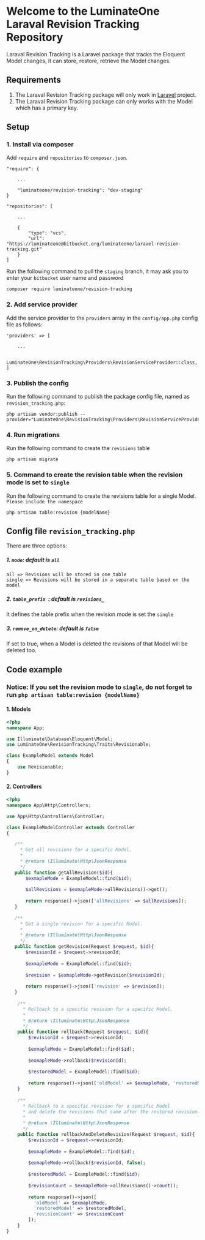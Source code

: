# Welcome to the LuminateOne Laraval Revision Tracking Repository
Laraval Revision Tracking is a Laravel package that tracks the Eloquent Model changes, it can store, restore, retrieve the Model changes.

## Requirements
1. The Laraval Revision Tracking package will only work in [Laravel](https://laravel.com/) project.
2. The Laraval Revision Tracking package can only works with the Model which has a primary key.

## Setup
### 1. Install via composer

Add ```require``` and ```repositories``` to ```composer.json```.
```
"require": {
    
    ...
    
    "luminateone/revision-tracking": "dev-staging"
}

"repositories": [

    ...
    
    {
        "type": "vcs",
        "url":  "https://luminateone@bitbucket.org/luminateone/laravel-revision-tracking.git"
    }
]
```

Run the following command to pull the ```staging``` branch, it may ask you to enter your ```bitbucket``` user name and password
```
composer require luminateone/revision-tracking
```

### 2. Add service provider
Add the service provider to the ```providers``` array in the ```config/app.php``` config file as follows:
```
'providers' => [

    ...

    LuminateOne\RevisionTracking\Providers\RevisionServiceProvider::class,
]
```

### 3. Publish the config
Run the following command to publish the package config file, named as ```revision_tracking.php```:
```
php artisan vendor:publish --provider="LuminateOne\RevisionTracking\Providers\RevisionServiceProvider"
```

### 4. Run migrations
Run the following command to create the ```revisions``` table
```
php artisan migrate
```

### 5. Command to create the revision table when the revision mode is set to ```single```
Run the following command to create the revisions table for a single Model.
```Please include the namespace```
```
php artisan table:revision {modelName}
```

## Config file ```revision_tracking.php```
There are three options:
##### 1. ```mode```: default is ```all```
    all => Revisions will be stored in one table
    single => Revisions will be stored in a separate table based on the model
    
##### 2. ```table_prefix ```: default is ```revisions_```
It defines the table prefix when the revision mode is set the ```single```

##### 3. ```remove_on_delete```: default is ```false```
If set to true, when a Model is deleted the revisions of that Model will be deleted too.


## Code example

### Notice: If you set the revision mode to ```single```, do not forget to run ```php artisan table:revision {modelName}```
#### 1. Models
```php
<?php
namespace App;

use Illuminate\Database\Eloquent\Model;
use LuminateOne\RevisionTracking\Traits\Revisionable;

class ExampleModel extends Model
{
    use Revisionable;
}
```

#### 2. Controllers

```php
<?php
namespace App\Http\Controllers;

use App\Http\Controllers\Controller;

class ExampleModelController extends Controller
{

   /**
     * Get all revisions for a specific Model.
     *
     * @return \Illuminate\Http\JsonResponse
     */
   public function getAllRevision($id){
       $exmapleMode = ExampleModel::find($id);
        
       $allRevisions = $exmapleMode->allRevisions()->get();
        
       return response()->json(['allRevisions' => $allRevisions]);
   }
    
   /**
     * Get a single revision for a specific Model.
     *
     * @return \Illuminate\Http\JsonResponse
     */
   public function getRevision(Request $request, $id){
       $revisionId = $request->revisionId;
        
       $exmapleMode = ExampleModel::find($id);
        
       $revision = $exmapleMode->getRevision($revisionId);
       
       return response()->json(['revision' => $revision]);
   }
   
    /**
      * Rollback to a specific revision for a specific Model.
      *
      * @return \Illuminate\Http\JsonResponse
      */
    public function rollback(Request $request, $id){
        $revisionId = $request->revisionId;
        
        $exmapleMode = ExampleModel::find($id);
        
        $exmapleMode->rollback($revisionId);
            
        $restoredModel = ExampleModel::find($id);
        
        return response()->json(['oldModel' => $exmapleMode, 'restoredModel' => $restoredModel]);
    }
    
    /**
      * Rollback to a specific revision for a specific Model 
      * and delete the revisions that came after the restored revision.
      *
      * @return \Illuminate\Http\JsonResponse
      */
    public function rollbackAndDeleteRevision(Request $request, $id){
        $revisionId = $request->revisionId;
        
        $exmapleMode = ExampleModel::find($id);
        
        $exmapleMode->rollback($revisionId, false);
            
        $restoredModel = ExampleModel::find($id);
        
        $revisionCount = $exmapleMode->allRevisions()->count();
        
        return response()->json([
          'oldModel' => $exmapleMode, 
          'restoredModel' => $restoredModel,
          'revisionCount' => $revisionCount
        ]);
    }
}
```

